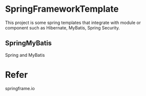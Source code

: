 # SpringFrameworkTemplate
This project is some spring templates that integrate with module or component such as Hibernate, MyBatis, Spring Security.

## SpringMyBatis
Spring and MyBatis

# Refer
springframe.io

